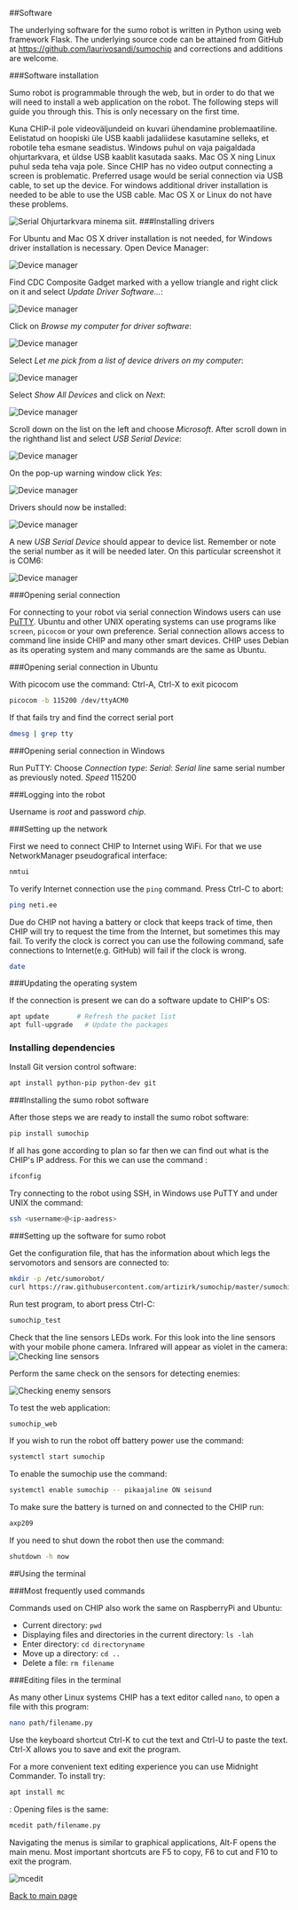 
##Software

The underlying software for the sumo robot is written in Python using web framework Flask.
 The underlying source code can be attained from GitHub at https://github.com/laurivosandi/sumochip and corrections and additions are welcome.


###Software installation

Sumo robot is programmable through the web, but in order to do that we will need to install a web application on the robot. The following steps will guide you through this. This is only necessary on the first time.

Kuna CHIP-il pole videoväljundeid on kuvari ühendamine problemaatiline. Eelistatud on hoopiski üle USB kaabli jadaliidese kasutamine selleks, et robotile teha esmane seadistus. Windows puhul on vaja paigaldada ohjurtarkvara,
 et üldse USB kaablit kasutada saaks. Mac OS X ning Linux puhul seda teha vaja pole.
Since CHIP has no video output connecting a screen is problematic.
Preferred usage would be serial connection via USB cable, to set up the device. For windows additional driver installation is needed to be able to use the USB cable.
Mac OS X or Linux do not have these problems.

![Serial](../img/kit/62-connecting-via-usb.jpg)
Ohjurtarkvara minema siit.
###Installing drivers

For Ubuntu and Mac OS X driver installation is not needed, for Windows driver installation is necessary. Open Device Manager:

![Device manager](../img/usbser/01.png)

Find CDC Composite Gadget marked with a yellow triangle and right click on it and select *Update Driver Software...*:

![Device manager](../img/usbser/02.png)

Click on *Browse my computer for driver software*:

![Device manager](../img/usbser/03.png)

Select *Let me pick from a list of device drivers on my computer*:

![Device manager](../img/usbser/04.png)

Select *Show All Devices* and click on *Next*:

![Device manager](../img/usbser/05.png)

Scroll down on the list on the left and choose *Microsoft*. After scroll down in the righthand list and select *USB Serial Device*:

![Device manager](../img/usbser/06.png)

On the pop-up warning window click *Yes*:

![Device manager](../img/usbser/07.png)

Drivers should now be installed:

![Device manager](../img/usbser/08.png)

A new *USB Serial Device* should appear to device list. Remember or note the serial number as it will be needed later. On this particular screenshot it is COM6:

![Device manager](../img/usbser/09.png)


###Opening serial connection

For connecting to your robot via serial connection Windows users can use [PuTTY](http://www.chiark.greenend.org.uk/~sgtatham/putty/download.html).
Ubuntu and other UNIX operating systems can use programs like `screen`, `picocom` or your own preference.
Serial connection allows access to command line inside CHIP and many other smart devices. CHIP uses Debian as its operating system and many commands are the same as Ubuntu.

###Opening serial connection in Ubuntu

With picocom use the command:
Ctrl-A, Ctrl-X to exit picocom
```bash
picocom -b 115200 /dev/ttyACM0
```
If that fails try and find the correct serial port
```bash
dmesg | grep tty
```

###Opening serial connection in Windows

Run PuTTY:
Choose *Connection type*:
*Serial*:
*Serial line* same serial number as previously noted.
*Speed* 115200


###Logging into the robot

Username is *root* and password *chip*.

###Setting up the network

First we need to connect CHIP to Internet using WiFi. For that we use NetworkManager pseudografical interface:

```bash
nmtui
```
To verify Internet connection use the `ping` command. Press Ctrl-C to abort:

```bash
ping neti.ee
```


Due do CHIP not having a battery or clock that keeps track of time, then CHIP will try to request the time from the Internet, but sometimes this may fail.
To verify the clock is correct you can use the following command, safe connections to Internet(e.g. GitHub) will fail if the clock is wrong.

```bash
date
```


###Updating the operating system

If the connection is present we can do a software update to CHIP's OS:

```bash
apt update       # Refresh the packet list
apt full-upgrade   # Update the packages
```


### Installing dependencies

Install Git version control software:

```bash
apt install python-pip python-dev git
```

###Installing the sumo robot software

After those steps we are ready to install the sumo robot software:

```bash
pip install sumochip
```

If all has gone according to plan so far then we can find out what is the CHIP's IP address. For this we can use the command :

```bash
ifconfig
```

Try connecting to the robot using SSH, in Windows use PuTTY and under UNIX the command:

```bash
ssh <username>@<ip-aadress>
```

###Setting up the software for sumo robot

Get the configuration file, that has the information about which legs the servomotors and sensors are connected to:

```bash
mkdir -p /etc/sumorobot/
curl https://raw.githubusercontent.com/artizirk/sumochip/master/sumochip/config/sumochip_v1.1.ini > /etc/sumorobot/sumorobot.ini
```


Run test program, to abort press Ctrl-C:

```bash
sumochip_test
```

Check that the line sensors LEDs work. For this look into the line sensors with your mobile phone camera. Infrared will appear as violet in the camera:
![Checking line sensors](../img/kit/63-checking-line-sensors.jpg)

Perform the same check on the sensors for detecting enemies:

![Checking enemy sensors](../img/kit/64-checking-enemy-sensors.jpg)



To test the web application:

```bash
sumochip_web
```

If you wish to run the robot off battery power use the command:

```bash
systemctl start sumochip
```

To enable the sumochip use the command:
```bash
systemctl enable sumochip -- pikaajaline ON seisund
```

To make sure the battery is turned on and connected to the CHIP run:
```bash
axp209
```

If you need to shut down the robot then use the command:

```bash
shutdown -h now
```


##Using the terminal

###Most frequently used commands

Commands used on CHIP also work the same on RaspberryPi and Ubuntu:

* Current directory: `pwd`
* Displaying files and directories in the current directory: `ls -lah`
* Enter directory: `cd directoryname`
* Move up a directory: `cd ..`
* Delete a file: `rm filename`

###Editing files in the terminal

As many other Linux systems CHIP has a text editor called `nano`, to open a file with this program:

```bash
nano path/filename.py
```
Use the keyboard shortcut Ctrl-K to cut the text and Ctrl-U to paste the text. Ctrl-X allows you to save and exit the program.

For a more convenient text editing experience you can use Midnight Commander. To install try:
```Bash
apt install mc
```

:
Opening files is the same:

```bash
mcedit path/filename.py
```

Navigating the menus is similar to graphical applications, Alt-F opens the main menu. Most important shortcuts are F5 to copy, F6 to cut and F10 to exit the program.

![mcedit](../img/mcedit.png)

[Back to main page](index-en.md "Main page")

